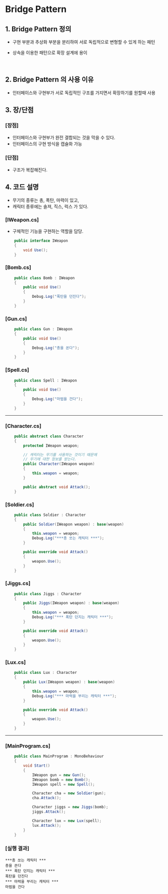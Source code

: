 # Bridge Pattern



## 1. Bridge Pattern 정의
- 구현 부분과 추상화 부분을 분리하여 서로 독립적으로 변형할 수 있게 하는 패턴

- 상속을 이용한 패턴으로 확장 설계에 용이

  ​

## 2. Bridge Pattern 의 사용 이유

- 인터페이스와 구현부가 서로 독립적인 구조를 가지면서 확장하기를 원할때 사용



## 3. 장/단점

### [장점]
- 인터페이스와 구현부가 완전 결합되는 것을 막을 수 있다.
- 인터페이스의 구현 방식을 캡슐화 가능

### [단점]
- 구조가 복잡해진다.



## 4. 코드 설명
- 무기의 종류는 총, 폭탄, 마력이 있고,
- 캐릭터 종류에는 솔져, 직스, 럭스 가 있다.

### [IWeapon.cs]

- 구체적인 기능을 구현하는 역할을 담당.

```c#
	public interface IWeapon
    {
        void Use();
    }
```

### [Bomb.cs]

```c#
    public class Bomb : IWeapon
    {
        public void Use()
        {
            Debug.Log("폭탄을 던진다");
        }
    }
```

### [Gun.cs]

```c#
    public class Gun : IWeapon
    {
        public void Use()
        {
            Debug.Log("총을 쏜다");
        }
    }
```

### [Spell.cs]

```c#
    public class Spell : IWeapon
    {
        public void Use()
        {
            Debug.Log("마법을 건다");
        }
    }
```

-----

### [Character.cs]

```c#
	public abstract class Character 
    {
        protected IWeapon weapon;

        // 캐릭터는 무기를 사용하는 것이기 때문에 
        // 무기에 대한 정보를 받는다.
        public Character(IWeapon weapon)
        {
            this.weapon = weapon;
        }

        public abstract void Attack();
    }
```

### [Soldier.cs]

```c#
    public class Soldier : Character
    {
        public Soldier(IWeapon weapon) : base(weapon)
        {
            this.weapon = weapon;
            Debug.Log("***총 쏘는 캐릭터 ***");
        }

        public override void Attack()
        {
            weapon.Use();
        }
    }
```

### [Jiggs.cs]

```c#
    public class Jiggs : Character
    {
        public Jiggs(IWeapon weapon) : base(weapon)
        {
            this.weapon = weapon;
            Debug.Log("*** 폭탄 던지는 캐릭터 ***");
        }

        public override void Attack()
        {
            weapon.Use();
        }
    }
```

### [Lux.cs]

```c#
    public class Lux : Character
    {
        public Lux(IWeapon weapon) : base(weapon)
        {
            this.weapon = weapon;
            Debug.Log("*** 마력을 부리는 캐릭터 ***");
        }

        public override void Attack()
        {
            weapon.Use();
        }
    }
```
---

### [MainProgram.cs]

```c#
    public class MainProgram : MonoBehaviour
    {
        void Start()
        {
            IWeapon gun = new Gun();
            IWeapon bomb = new Bomb();
            IWeapon spell = new Spell();

            Character cha = new Soldier(gun);
            cha.Attack();

            Character jiggs = new Jiggs(bomb);
            jiggs.Attack();

            Character lux = new Lux(spell);
            lux.Attack();
        }
    }
```

### [실행 결과]

	***총 쏘는 캐릭터 ***
	총을 쏜다
	*** 폭탄 던지는 캐릭터 ***
	폭탄을 던진다
	*** 마력을 부리는 캐릭터 ***
	마법을 건다
